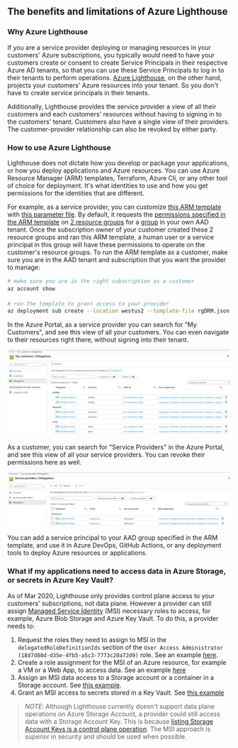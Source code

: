 ## The benefits and limitations of Azure Lighthouse 

### Why Azure Lighthouse 
If you are a service provider deploying or managing resources in your customers' Azure subscriptions, you typically would need to have your customers create or consent to create Service Principals in their respective Azure AD tenants, so that you can use these Service Principals to log in to their tenants to perform operations.  [Azure Lighthouse](https://docs.microsoft.com/en-us/azure/lighthouse/overview), on the other hand, projects your customers' Azure resources into your tenant.  So you don't have to create service principals in their tenants.

Additionally, Lighthouse provides the service provider a view of all their customers and each customers' resources without having to signing in to the customers' tenant.  Customers also have a single view of their providers.  The customer-provider relationship can also be revoked by either party. 

### How to use Azure Lighthouse
Lighthouse does not dictate how you develop or package your applications, or how you deploy applications and Azure resources.  You can use Azure Resource Manager (ARM) templates, Terraform, Azure Cli, or any other tool of choice for deployment.  It's what identities to use and how you get permissions for the identities that are different. 

For example, as a service provider, you can customize [this ARM template](rgDRM.json) with [this parameter file](rgDRM_param.json).  By default, it requests the [permissions specified in the ARM template](rgDRM_param.json#L22) on [2 resource groups](rgDRM.json#L61) for a [group](rgDRM_param.json#L20) in your own AAD tenant.  Once the subscription owner of your customer created these 2 resource groups and ran this ARM template, a human user or a service principal in this group will have these permissions to operate on the customer's resource groups.  To run the ARM template as a customer, make sure you are in the AAD tenant and subscription that you want the provider to manage:

```bash
# make sure you are in the right subscription as a customer
az account show

# run the template to grant access to your provider
az deployment sub create --location westus2 --template-file rgDRM.json --parameters rgDRM_param.json
```

In the Azure Portal, as a service provider you can search for "My Customers", and see this view of all your customers.  You can even navigate to their resources right there, without signing into their tenant.

<img src="images/lighthouse_provider.png" alt="Provider View" />

As a customer, you can search for "Service Providers" in the Azure Portal, and see this view of all your service providers.  You can revoke their permissions here as well. 

<img src="images/lighthouse_customer.png" alt="Customer View" />

You can add a service principal to your AAD group specified in the ARM template, and use it in Azure DevOps,  GitHub Actions, or any deployment tools to deploy Azure resources or applications. 

### What if my applications need to access data in Azure Storage, or secrets in Azure Key Vault? 
As of Mar 2020, Lighthouse only provides control plane access to your customers' subscriptions, not data plane.  However a provider can still assign [Managed Service Identity](https://docs.microsoft.com/en-us/azure/active-directory/managed-identities-azure-resources/overview) (MSI) necessary roles to access, for example, Azure Blob Storage and Azure Key Vault.  To do this, a provider needs to:
1. Request the roles they need to assign to MSI in the ```delegatedRoleDefinitionIds``` section of the ```User Access Administrator (18d7d88d-d35e-4fb5-a5c3-7773c20a72d9)``` role.  See an example [here](https://github.com/Azure/Azure-Lighthouse-samples/blob/master/templates/delegated-resource-management/delegatedResourceManagement.parameters.json#L40).
2. Create a role assignment for the MSI of an Azure resource, for example a VM or a Web App, to access data.  See an example [here](https://github.com/Azure/Azure-Lighthouse-samples/blob/master/templates/policy-add-or-replace-tag/addOrReplaceTag.json#L71)
3. Assign an MSI data access to a Storage account or a container in a Storage account. See [this example](https://github.com/Azure/Azure-Lighthouse-samples/tree/master/templates/assign-msi-blob-data-role). 
4. Grant an MSI access to secrets stored in a Key Vault. See [this example](https://github.com/Azure/Azure-Lighthouse-samples/tree/master/templates/create-keyvault-secret)

>*NOTE*: Although Lighthouse currently doesn't support data plane operations on Azure Storage Account, a provider could still access data with a Storage Account Key.  This is because [listing Storage Account Keys is a control plane operation](https://docs.microsoft.com/en-us/azure/storage/common/authorization-resource-provider?toc=/azure/storage/blobs/toc.json#built-in-roles-for-management-operations).  The MSI approach is superior in security and should be used when possible. 
